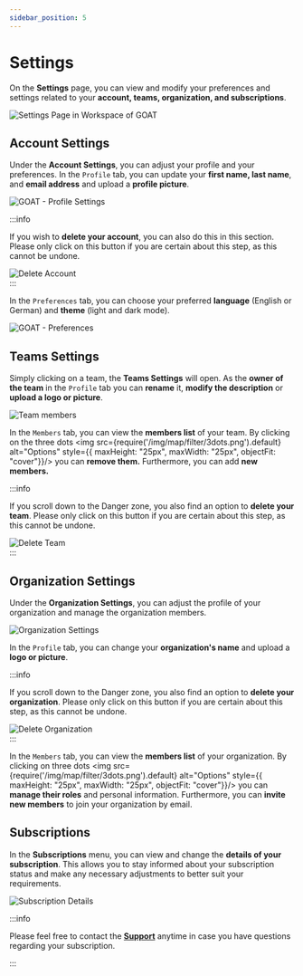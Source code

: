 ```yaml
---
sidebar_position: 5
---
```


# Settings

On the **Settings** page, you can view and modify your preferences and settings related to your **account, teams, organization, and subscriptions**. 

<div style={{ display: 'flex', flexDirection: 'column', alignItems: 'center'}}>
  <img src={require('/img/workspace/settings/settings_general.gif').default} alt="Settings Page in Workspace of GOAT" style={{ maxHeight: "auto", maxWidth: "auto", objectFit: "cover"}}/>
</div> 

## Account Settings

Under the **Account Settings**, you can adjust your profile and your preferences. 
In the <code>Profile</code> tab, you can update your **first name, last name**, and **email address** and upload a **profile picture**.

<div style={{ display: 'flex', flexDirection: 'column', alignItems: 'center'}}>
  <img src={require('/img/workspace/settings/profile.png').default} alt="GOAT - Profile Settings" style={{ maxHeight: "auto", maxWidth: "600px", objectFit: "cover"}}/>
</div> 

:::info

If you wish to **delete your account**, you can also do this in this section. Please only click on this button if you are certain about this step, as this cannot be undone. 

<div style={{ display: 'flex', flexDirection: 'column', alignItems: 'center'}}>
  <img src={require('/img/workspace/settings/delete_account.png').default} alt="Delete Account" style={{ maxHeight: "auto", maxWidth: "auto", objectFit: "cover"}}/>
</div> 
:::


In the <code>Preferences</code> tab, you can choose your preferred **language** (English or German) and **theme** (light and dark mode).

<div style={{ display: 'flex', flexDirection: 'column', alignItems: 'center'}}>
  <img src={require('/img/workspace/settings/preferences.png').default} alt="GOAT - Preferences" style={{ maxHeight: "300px", maxWidth: "600px", objectFit: "cover"}}/>
</div> 

<p>
</p>


## Teams Settings

Simply clicking on a team, the **Teams Settings** will open. As the **owner of the team** in the <code>Profile</code> tab you can **rename** it, **modify the description** or **upload a logo or picture**.


<div style={{ display: 'flex', flexDirection: 'column', alignItems: 'center'}}>
  <img src={require('/img/workspace/settings/team_settings.png').default} alt="Team members" style={{ maxHeight: "auto", maxWidth: "auto", objectFit: "cover"}}/>
</div> 

In the <code>Members</code> tab, you can view the **members list** of your team. By clicking on the three dots <img src={require('/img/map/filter/3dots.png').default}  alt="Options" style={{ maxHeight: "25px", maxWidth: "25px", objectFit: "cover"}}/> you can **remove them.** Furthermore, you can add **new members.**

:::info

If you scroll down to the Danger zone, you also find an option to **delete your team**. Please only click on this button if you are certain about this step, as this cannot be undone. 

<div style={{ display: 'flex', flexDirection: 'column', alignItems: 'center'}}>
  <img src={require('/img/workspace/settings/delete_team.png').default} alt="Delete Team" style={{ maxHeight: "auto", maxWidth: "auto", objectFit: "cover"}}/>
</div> 
:::

## Organization Settings

Under the **Organization Settings**, you can adjust the profile of your organization and manage the organization members.

<div style={{ display: 'flex', flexDirection: 'column', alignItems: 'center'}}>
  <img src={require('/img/workspace/settings/organization_settings.png').default} alt="Organization Settings" style={{ maxHeight: "auto", maxWidth: "auto", objectFit: "cover"}}/>
</div> 


In the <code>Profile</code> tab, you can change your **organization's name** and upload a **logo or picture**. 

:::info

If you scroll down to the Danger zone, you also find an option to **delete your organization**. Please only click on this button if you are certain about this step, as this cannot be undone. 

<div style={{ display: 'flex', flexDirection: 'column', alignItems: 'center'}}>
  <img src={require('/img/workspace/settings/delete_organization.png').default} alt="Delete Organization" style={{ maxHeight: "auto", maxWidth: "auto", objectFit: "cover"}}/>
</div> 
:::

In the <code>Members</code> tab, you can view the **members list** of your organization. By clicking on three dots <img src={require('/img/map/filter/3dots.png').default} alt="Options" style={{ maxHeight: "25px", maxWidth: "25px", objectFit: "cover"}}/> you can **manage their roles** and personal information. Furthermore, you can **invite new members** to join your organization by email.


<p>
</p>


## Subscriptions

In the **Subscriptions** menu, you can view and change the **details of your subscription**. This allows you to stay informed about your subscription status and make any necessary adjustments to better suit your requirements. 

<div style={{ display: 'flex', flexDirection: 'column', alignItems: 'center'}}>
  <img src={require('/img/workspace/settings/subscription_settings.png').default} alt="Subscription Details" style={{ maxHeight: "auto", maxWidth: "auto", objectFit: "cover"}}/>
</div> 

:::info

Please feel free to contact the **[Support](https://plan4better.de/en/contact/ "Contact support")** anytime in case you have questions regarding your subscription. 

:::
